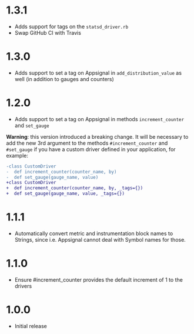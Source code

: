 # 1.3.1

* Adds support for tags on the `statsd_driver.rb`
* Swap GitHub CI with Travis

# 1.3.0

* Adds support to set a tag on Appsignal in `add_distribution_value` as well (in addition to gauges and counters)

# 1.2.0

* Adds support to set a tag on Appsignal in methods `increment_counter` and `set_gauge`

**Warning**: this version introduced a breaking change. It will be necessary to
add the new 3rd argument to the methods `#increment_counter` and `#set_gauge` if you
have a custom driver defined in your application, for example:

```diff
-class CustomDriver
-  def increment_counter(counter_name, by)
-  def set_gauge(gauge_name, value)
+class CustomDriver
+  def increment_counter(counter_name, by, _tags={})
+  def set_gauge(gauge_name, value, _tags={})
```

# 1.1.1

* Automatically convert metric and instrumentation block names to Strings, since i.e.
  Appsignal cannot deal with Symbol names for those.

# 1.1.0

* Ensure #increment_counter provides the default increment of 1 to the drivers

# 1.0.0

* Initial release
